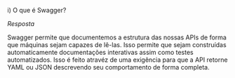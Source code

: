 i) O que é Swagger?

*Resposta*

Swagger permite que documentemos a estrutura das nossas APIs de forma que máquinas sejam capazes de lê-las. Isso permite que sejam construídas automaticamente documentações interativas assim como testes automatizados. Isso é feito atravéz de uma exigência para que a API retorne YAML ou JSON descrevendo seu comportamento de forma completa.  
